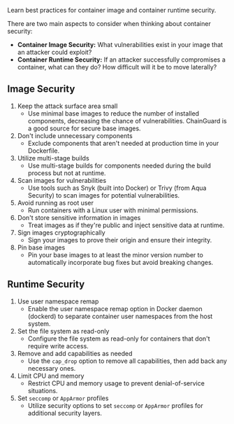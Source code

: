 Learn best practices for container image and container runtime security.

There are two main aspects to consider when thinking about container security:

- **Container Image Security:** What vulnerabilities exist in your image that an attacker could exploit?
- **Container Runtime Security:** If an attacker successfully compromises a container, what can they do? How difficult will it be to move laterally?
## Image Security

1. Keep the attack surface area small
    - Use minimal base images to reduce the number of installed components, decreasing the chance of vulnerabilities. ChainGuard is a good source for secure base images.
2. Don't include unnecessary components
    - Exclude components that aren't needed at production time in your Dockerfile.
3. Utilize multi-stage builds
    - Use multi-stage builds for components needed during the build process but not at runtime.
4. Scan images for vulnerabilities
    - Use tools such as Snyk (built into Docker) or Trivy (from Aqua Security) to scan images for potential vulnerabilities.
5. Avoid running as root user
    - Run containers with a Linux user with minimal permissions.
6. Don't store sensitive information in images
    - Treat images as if they're public and inject sensitive data at runtime.
7. Sign images cryptographically
    - Sign your images to prove their origin and ensure their integrity.
8. Pin base images
    - Pin your base images to at least the minor version number to automatically incorporate bug fixes but avoid breaking changes.

## Runtime Security

1. Use user namespace remap
    - Enable the user namespace remap option in Docker daemon (dockerd) to separate container user namespaces from the host system.
2. Set the file system as read-only
    - Configure the file system as read-only for containers that don't require write access.
3. Remove and add capabilities as needed
    - Use the `cap_drop` option to remove all capabilities, then add back any necessary ones.
4. Limit CPU and memory
    - Restrict CPU and memory usage to prevent denial-of-service situations.
5. Set `seccomp` or `AppArmor` profiles
    - Utilize security options to set `seccomp` or `AppArmor` profiles for additional security layers.